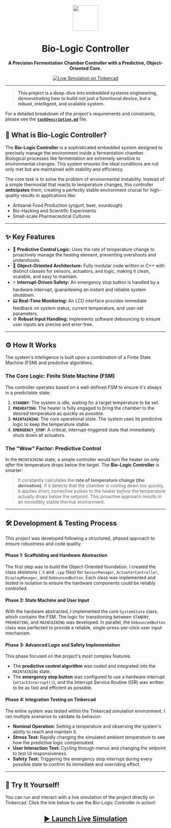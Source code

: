 <div align="center">
  <img src="https://raw.githubusercontent.com/FortAwesome/Font-Awesome/6.x/svgs/solid/microscope.svg" width="80" />
  <h1>Bio-Logic Controller</h1>
  <p>
    <strong>A Precision Fermentation Chamber Controller with a Predictive, Object-Oriented Core.</strong>
  </p>
  <a href="https://www.tinkercad.com/things/iKqZgCNgBgO-bio-logic-controller">
    <img src="https://img.shields.io/badge/Tinkercad-Live%20Simulation-F96434?style=for-the-badge&logo=tinkercad" alt="Live Simulation on Tinkercad"/>
  </a>
</div>

---

> **This project is a deep-dive into embedded systems engineering, demonstrating how to build not just a functional device, but a robust, intelligent, and scalable system.**

For a detailed breakdown of the project's requirements and constraints, please see the [**`taskDescription.md`**](./taskDescription.md) file.

## 🔬 What is Bio-Logic Controller?

The **Bio-Logic Controller** is a sophisticated embedded system designed to precisely manage the environment inside a fermentation chamber. Biological processes like fermentation are extremely sensitive to environmental changes. This system ensures the ideal conditions are not only met but are maintained with stability and efficiency.

The core task is to solve the problem of environmental instability. Instead of a simple thermostat that reacts to temperature changes, this controller **anticipates** them, creating a perfectly stable environment crucial for high-quality results in applications like:
*   Artisanal Food Production (yogurt, beer, sourdough)
*   Bio-Hacking and Scientific Experiments
*   Small-scale Pharmaceutical Cultures

---

## ✨ Key Features

*   🧠 **Predictive Control Logic:** Uses the rate of temperature change to proactively manage the heating element, preventing overshoots and undershoots.
*   🧱 **Object-Oriented Architecture:** Fully modular code written in C++ with distinct classes for sensors, actuators, and logic, making it clean, scalable, and easy to maintain.
*   ⚡ **Interrupt-Driven Safety:** An emergency stop button is handled by a hardware interrupt, guaranteeing an instant and reliable system shutdown.
*   📟 **Real-Time Monitoring:** An LCD interface provides immediate feedback on system status, current temperature, and user-set parameters.
*   ⚙️ **Robust Input Handling:** Implements software debouncing to ensure user inputs are precise and error-free.

---

## ⚙️ How It Works

The system's intelligence is built upon a combination of a Finite State Machine (FSM) and predictive algorithms.

### The Core Logic: Finite State Machine (FSM)
The controller operates based on a well-defined FSM to ensure it's always in a predictable state:
1.  **`STANDBY`**: The system is idle, waiting for a target temperature to be set.
2.  **`PREHEATING`**: The heater is fully engaged to bring the chamber to the desired temperature as quickly as possible.
3.  **`MAINTAINING`**: The core operational state. The system uses its predictive logic to keep the temperature stable.
4.  **`EMERGENCY_STOP`**: A critical, interrupt-triggered state that immediately shuts down all actuators.

### The "Wow" Factor: Predictive Control
In the `MAINTAINING` state, a simple controller would turn the heater on only *after* the temperature drops below the target. The **Bio-Logic Controller** is smarter:
> It constantly calculates the **rate of temperature change (the derivative)**. If it detects that the chamber is cooling down too quickly, it applies short, corrective pulses to the heater *before* the temperature actually drops below the setpoint. This proactive approach results in an incredibly stable thermal environment.

---

## 🛠️ Development & Testing Process

This project was developed following a structured, phased approach to ensure robustness and code quality.

#### **Phase 1: Scaffolding and Hardware Abstraction**
The first step was to build the Object-Oriented foundation. I created the class skeletons (`.h` and `.cpp` files) for `SensorManager`, `ActuatorController`, `DisplayManager`, and `DebouncedButton`. Each class was implemented and tested in isolation to ensure the hardware components could be reliably controlled.

#### **Phase 2: State Machine and User Input**
With the hardware abstracted, I implemented the core `SystemState` class, which contains the FSM. The logic for transitioning between `STANDBY`, `PREHEATING`, and `MAINTAINING` was developed. In parallel, the `DebouncedButton` class was perfected to provide a reliable, single-press-per-click user input mechanism.

#### **Phase 3: Advanced Logic and Safety Implementation**
This phase focused on the project's most complex features.
*   The **predictive control algorithm** was coded and integrated into the `MAINTAINING` state.
*   The **emergency stop button** was configured to use a hardware interrupt (`attachInterrupt()`), and the Interrupt Service Routine (ISR) was written to be as fast and efficient as possible.

#### **Phase 4: Integration Testing on Tinkercad**
The entire system was tested within the Tinkercad simulation environment. I ran multiple scenarios to validate its behavior:
*   **Nominal Operation:** Setting a temperature and observing the system's ability to reach and maintain it.
*   **Stress Test:** Rapidly changing the simulated ambient temperature to see how the predictive logic compensated.
*   **User Interaction Test:** Cycling through menus and changing the setpoint to test UI responsiveness.
*   **Safety Test:** Triggering the emergency stop interrupt during every possible state to confirm its immediate and overriding effect.

---

## 🚀 Try It Yourself!

You can run and interact with a live simulation of the project directly on Tinkercad. Click the link below to see the Bio-Logic Controller in action!

<div align="center">
  <a href="https://www.tinkercad.com/things/iKqZgCNgBgO-bio-logic-controller">
    <h2>▶️ Launch Live Simulation</h2>
  </a>
</div>